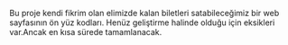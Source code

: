 Bu proje kendi fikrim olan elimizde kalan biletleri satabileceğimiz bir web sayfasının ön yüz kodları. Henüz geliştirme halinde olduğu için eksikleri var.Ancak en kısa sürede tamamlanacak.
